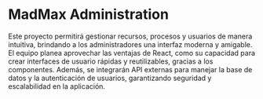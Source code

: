 # MadMax Administration

Este proyecto permitirá gestionar recursos, procesos y usuarios de manera intuitiva, brindando a los administradores una interfaz moderna y amigable. El equipo planea aprovechar las ventajas de React, como su capacidad para crear interfaces de usuario rápidas y reutilizables, gracias a los componentes. Además, se integrarán API externas para manejar la base de datos y la autenticación de usuarios, garantizando seguridad y escalabilidad en la aplicación.
